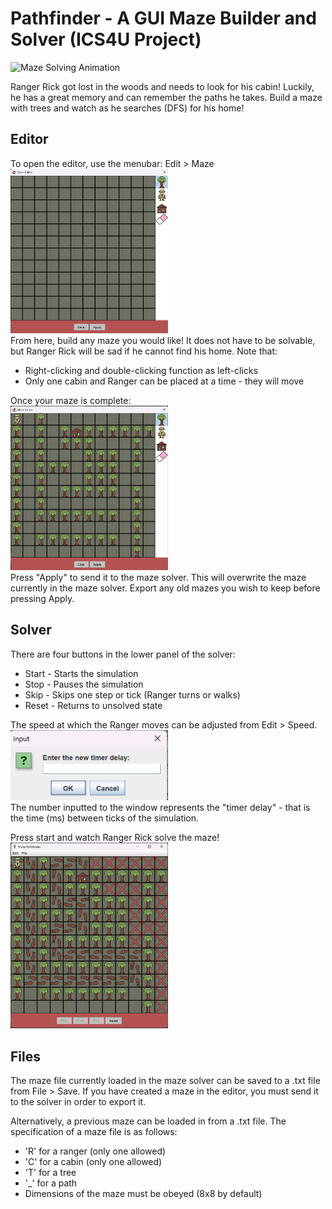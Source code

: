 Pathfinder - A GUI Maze Builder and Solver (ICS4U Project)
==========================================
<!-- Insert a gif here -->
<img src="photos/solving.gif" alt="Maze Solving Animation" width="60%">

Ranger Rick got lost in the woods and needs to look for his cabin!
Luckily, he has a great memory and can remember the paths he takes.
Build a maze with trees and watch as he searches (DFS) for his home! 

Editor
------
To open the editor, use the menubar: Edit > Maze<br>
<img src="photos/editor_empty.png" alt="Editor image" width="50%"/><br>
From here, build any maze you would like! 
It does not have to be solvable, but Ranger Rick will be sad if he cannot find his home.
Note that:
- Right-clicking and double-clicking function as left-clicks
- Only one cabin and Ranger can be placed at a time - they will move

Once your maze is complete:<br>
<img src="photos/editor_done.png" alt="Editor Done" width="50%"/><br>
Press "Apply" to send it to the maze solver.
This will overwrite the maze currently in the maze solver. 
Export any old mazes you wish to keep before pressing Apply.

Solver
------
There are four buttons in the lower panel of the solver:
- Start - Starts the simulation
- Stop - Pauses the simulation
- Skip - Skips one step or tick (Ranger turns or walks)
- Reset - Returns to unsolved state

The speed at which the Ranger moves can be adjusted from Edit > Speed.<br>
<img src="photos/timer_delay.png" alt="Speed Adjustment Window" width="50%"><br>
The number inputted to the window represents the "timer delay" - that is the time (ms) between ticks of the simulation.

Press start and watch Ranger Rick solve the maze!<br>
<img src="photos/completed.png" alt="Maze Solved" width="50%"><br>

Files
-----
The maze file currently loaded in the maze solver can be saved to a .txt file from File > Save.
If you have created a maze in the editor, you must send it to the solver in order to export it.

Alternatively, a previous maze can be loaded in from a .txt file. The specification of a maze file is as follows:
- 'R' for a ranger (only one allowed)
- 'C' for a cabin (only one allowed)
- 'T' for a tree
- '_' for a path
- Dimensions of the maze must be obeyed (8x8 by default)